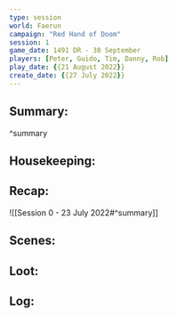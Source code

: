 ```yaml
---
type: session
world: Faerun
campaign: "Red Hand of Doom"
session: 1
game_date: 1491 DR - 30 September
players: [Peter, Guido, Tim, Danny, Rob]
play_date: {{21 August 2022}}
create_date: {{27 July 2022}}
---
```


## Summary:

^summary

## Housekeeping:

## Recap:
![[Session 0 - 23 July 2022#^summary]]

## Scenes:

## Loot:

## Log:


